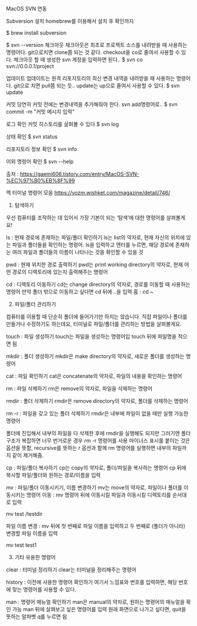 MacOS SVN 연동

Subversion 설치
homebrew를 이용해서 설치 후 확인까지

$ brew install subversion

$ svn --version
체크아웃
체크아웃은 최초로 프로젝트 소스를 내려받을 때 사용하는 명령어다. git으로치면 clone쯤 되는 것 같다.
checkout을 co로 줄여서 사용할 수 있다. 체크아웃 할 때 생성한 svn 계정을 입력하면 된다..
$ svn co svn://0.0.0.1/project

업데이트
업데이트는 원격 리포지토리의 최신 변경 내역을 내려받을 때 사용하는 명령어다. git으로 치면 pull쯤 되는 듯..
update는 up으로 줄여서 사용할 수 있다.
$ svn update

커밋
당연히 커밋 전에는 변경내역을 추가해줘야 한다. svn add명령어로..
$ svn commit -m "커밋 메시지 입력"

로그 확인
커밋 히스토리를 살펴볼 수 있다
$ svn log

상태 확인
$ svn status

리포지토리 정보 확인
$ svn info

이외 명령어 확인
$ svn --help

출처 : https://gaemi606.tistory.com/entry/MacOS-SVN-%EC%97%B0%EB%8F%99

맥 터미널 명령어 모음
https://yozm.wishket.com/magazine/detail/746/

1. 탐색하기

우선 컴퓨터를 조작하는 데 있어서 가장 기본이 되는 ‘탐색’에 대한 명령어를 살펴볼게요!

ls : 현재 경로에 존재하는 파일/폴더 확인하기
ls는 list의 약자로, 현재 자신의 위치에 있는 파일과 폴더들을 확인하는 명령어. ls을 입력하고 엔터를 누르면, 해당 경로에 존재하는 여러 파일과 폴더들의 이름이 나타나는 것을 확인할 수 있을 것

pwd : 현재 위치한 경로 출력하기
pwd는 print working directory의 약자로, 현재 어떤 경로의 디렉토리에 있는지 출력해주는 명령어

cd : 디렉토리 이동하기
cd는 change directory의 약자로, 경로를 이동할 때 사용하는 명령어
만약 폴더 밖으로 이동하고 싶다면 cd 뒤에 ..을 입력
홈 : cd ~

2. 파일/폴더 관리하기

컴퓨터를 이용할 때 단순히 폴더에 들어가기만 하지는 않습니다. 직접 파일이나 폴더를 만들거나 수정하기도 하는데요, 터미널로 파일/폴더를 관리하는 방법을 살펴볼게요.

touch : 파일 생성하기
touch는 파일을 생성하는 명령어입
touch 뒤에 파일명을 적으면 됨

mkdir : 폴더 생성하기
mkdir은 make directory의 약자로, 새로운 폴더를 생성하는 명령어

cat : 파일 확인하기
cat은 concatenate의 약자로, 파일의 내용을 확인하는 명령어

rm : 파일 삭제하기
rm은 remove의 약자로, 파일을 삭제하는 명령어

rmdir : 폴더 삭제하기
rmdir은 remove directory의 약자로, 폴더를 삭제하는 명령어

rm -r : 파일을 갖고 있는 폴더 삭제하기
rmdir은 내부에 파일이 없을 때만 실행 가능한 명령어

폴더에 진입해서 내부의 파일을 다 삭제한 후에 rmdir을 실행해도 되지만 그러기엔 폴더 구조가 복잡하면 너무 번거로운 경우 rm -r 명령어를 사용
마이너스 표시를 붙이는 것은 옵션을 뜻함,
recursive를 뜻하는 r 옵션과 함께 rm 명령어를 실행하면 내부의 파일까지 같이 제거해줌.

cp : 파일/폴더 복사하기
cp는 copy의 약자로, 폴더/파일을 복사하는 명령어
cp 뒤에 복사할 파일/폴더와 원하는 경로/이름을 입력

mv : 파일/폴더 이동시키기, 이름 변경하기
mv는 move의 약자로, 파일이나 폴더를 이동시키는 명령어
이동 : mv 명령어 뒤에 이동시킬 파일과 이동시킬 디렉토리를 순서대로 입력

mv test /testdir

파일 이름 변경 : mv 뒤에 첫 번째로 파일 이름을 입력하고 두 번째로 (폴더가 아니라) 변경할 파일 이름을 입력

mv test test1

3. 기타 유용한 명령어

clear : 터미널 정리하기
clear는 터미널을 정리해주는 명령어

history : 이전에 사용한 명령어 확인하기
여기서 느낌표와 번호를 입력하면, 해당 번호에 맞는 명령어를 사용할 수 있다.

man : 명령어 매뉴얼 확인하기
man은 manual의 약자로, 원하는 명령어의 매뉴얼을 확인 가능
man 뒤에 살펴보고 싶은 명령어를 입력
원래 화면으로 나가고 싶다면, quit을 뜻하는 알파벳 q를 누르면 됨